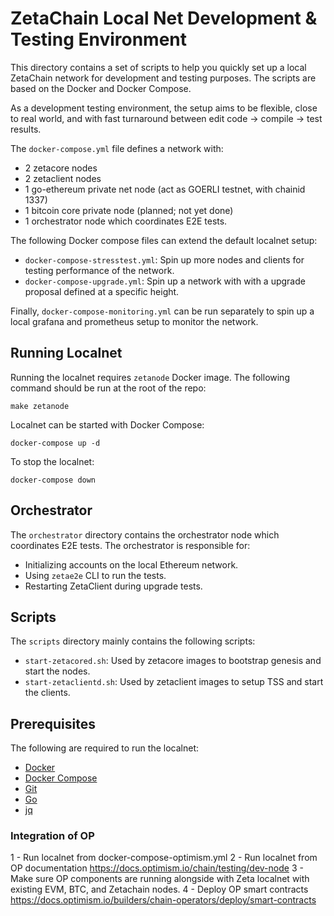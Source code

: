 # ZetaChain Local Net Development & Testing Environment
This directory contains a set of scripts to help you quickly set up a 
local ZetaChain network for development and testing purposes. 
The scripts are based on the Docker 
and Docker Compose.

As a development testing environment, the setup aims to be
flexible, close to real world, and with fast turnaround
between edit code -> compile -> test results.

The `docker-compose.yml` file defines a network with:

* 2 zetacore nodes
* 2 zetaclient nodes
* 1 go-ethereum private net node (act as GOERLI testnet, with chainid 1337)
* 1 bitcoin core private node (planned; not yet done)
* 1 orchestrator node which coordinates E2E tests. 

The following Docker compose files can extend the default localnet setup:

- `docker-compose-stresstest.yml`: Spin up more nodes and clients for testing performance of the network.
- `docker-compose-upgrade.yml`: Spin up a network with with a upgrade proposal defined at a specific height.

Finally, `docker-compose-monitoring.yml` can be run separately to spin up a local grafana and prometheus setup to monitor the network.

## Running Localnet

Running the localnet requires `zetanode` Docker image. The following command should be run at the root of the repo:

```
make zetanode
```

Localnet can be started with Docker Compose:

```
docker-compose up -d
```

To stop the localnet:

```
docker-compose down
```

## Orchestrator

The `orchestrator` directory contains the orchestrator node which coordinates E2E tests. The orchestrator is responsible for:

- Initializing accounts on the local Ethereum network.
- Using `zetae2e` CLI to run the tests.
- Restarting ZetaClient during upgrade tests.

## Scripts

The `scripts` directory mainly contains the following scripts:

- `start-zetacored.sh`: Used by zetacore images to bootstrap genesis and start the nodes.
- `start-zetaclientd.sh`: Used by zetaclient images to setup TSS and start the clients.

## Prerequisites

The following are required to run the localnet:

- [Docker](https://docs.docker.com/install/)
- [Docker Compose](https://docs.docker.com/compose/install/)
- [Git](https://git-scm.com/downloads)
- [Go](https://golang.org/doc/install)
- [jq](https://stedolan.github.io/jq/download/)


### Integration of OP

1 - Run localnet from docker-compose-optimism.yml
2 - Run localnet from OP documentation https://docs.optimism.io/chain/testing/dev-node 
3 - Make sure OP components are running alongside with Zeta localnet with existing EVM, BTC, and Zetachain nodes.
4 - Deploy OP smart contracts https://docs.optimism.io/builders/chain-operators/deploy/smart-contracts

